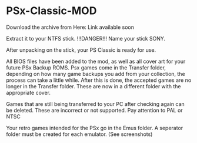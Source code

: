 # PSx-Classic-MOD

Download the archive from Here: Link available soon

Extract it to your NTFS stick.
!!!DANGER!!! Name your stick SONY.

After unpacking on the stick, your PS Classic is ready for use.

All BIOS files have been added to the mod, as well as all cover art for your future PSx Backup ROMS. Psx games come in the Transfer folder, depending on how many game backups you add from your collection, the process can take a little while. After this is done, the accepted games are no longer in the Transfer folder. These are now in a different folder with the appropriate cover.

Games that are still being transferred to your PC after checking again can be deleted. These are incorrect or not supported. Pay attention to PAL or NTSC

Your retro games intended for the PSx go in the Emus folder. A seperator folder must be created for each emulator. 
(See screenshots)
